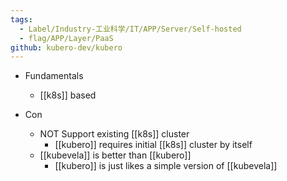 ```yaml
---
tags:
  - Label/Industry-工业科学/IT/APP/Server/Self-hosted
  - flag/APP/Layer/PaaS
github: kubero-dev/kubero
---
```


- Fundamentals
    - [[k8s]] based

- Con
    - NOT Support existing [[k8s]] cluster
        - [[kubero]] requires initial [[k8s]] cluster by itself
    - [[kubevela]] is better than [[kubero]]
        - [[kubero]] is just likes a simple version of [[kubevela]]
